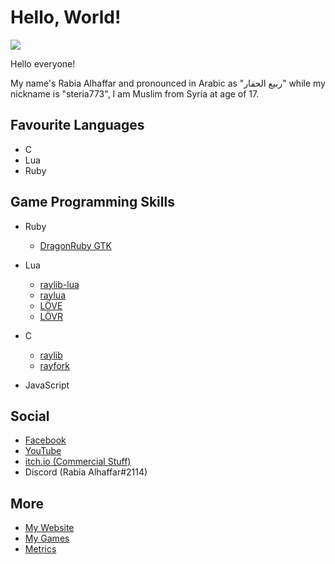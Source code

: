 # Hello, World!

![](https://komarev.com/ghpvc/?username=Rabios&color=blueviolet)

Hello everyone!

My name's Rabia Alhaffar and pronounced in Arabic as "ربيع الحفار" while my nickname is "steria773", I am Muslim from Syria at age of 17.

## Favourite Languages

- C
- Lua
- Ruby

## Game Programming Skills

- Ruby
    - [DragonRuby GTK](https://dragonruby.org)
    
- Lua
    - [raylib-lua](https://github.com/TSnake41/raylib-lua)
    - [raylua](https://github.com/Rabios/raylua)
    - [LÖVE](https://love2d.org)
    - [LÖVR](https://lovr.org)

- C
    - [raylib](http://raylib.com)
    - [rayfork](https://github.com/SasLuca/rayfork)

- JavaScript

## Social

- [Facebook](https://www.facebook.com/rabia.alhaffar.9)
- [YouTube](https://www.youtube.com/channel/UCAyNQlH9PxhYpXHukRmM-dg)
- [itch.io (Commercial Stuff)](https://rabios.itch.io)
- Discord (Rabia Alhaffar#2114)

## More

- [My Website](https://rabios.github.io)
- [My Games](https://rabios.github.io/games.html)
- [Metrics](https://metrics.lecoq.io/about/Rabios)
